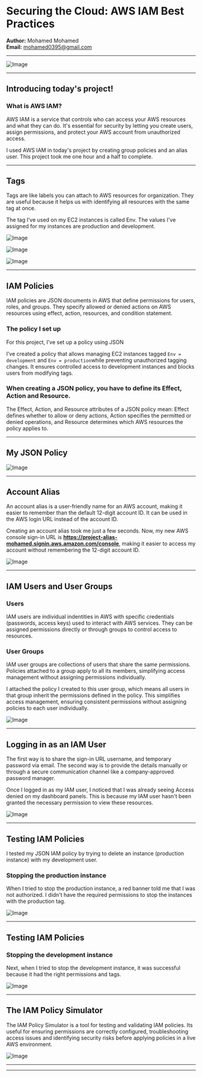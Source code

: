 # Securing the Cloud: AWS IAM Best Practices

**Author:** Mohamed Mohamed  
**Email:** mohamed0395@gmail.com

---

![Image](https://i.imgur.com/OaHxJev.png)

---

## Introducing today's project!

### What is AWS IAM?

AWS IAM is a service that controls who can access your AWS resources and what they can do. It's essential for security by letting you create users, assign permissions, and protect your AWS account from unauthorized access.

I used AWS IAM in today's project by creating group policies and an alias user.
This project took me one hour and a half to complete.

---

## Tags

Tags are like labels you can attach to AWS resources for organization. They are useful because it helps us with identifying all resources with the same tag at once.

The tag I’ve used on my EC2 instances is called Env. The values I've assigned for my instances are production and development.

![Image](https://i.imgur.com/V52YZp1.png)

![Image](https://i.imgur.com/p3dAkYw.png)

![Image](https://i.imgur.com/3M2TKtS.png)

---

## IAM Policies

IAM policies are JSON documents in AWS that define permissions for users, roles, and groups. They specify allowed or denied actions on AWS resources using effect, action, resources, and condition statement.

### The policy I set up

For this project, I’ve set up a policy using JSON

I’ve created a policy that allows managing EC2 instances tagged `Env = development` and `Env = production`while preventing unauthorized tagging changes. It ensures controlled access to development instances and blocks users from modifying tags.

### When creating a JSON policy, you have to define its Effect, Action and Resource.

The Effect, Action, and Resource attributes of a JSON policy mean: Effect defines whether to allow or deny actions, Action specifies the permitted or denied operations, and Resource determines which AWS resources the policy applies to.

---

## My JSON Policy

![Image](https://i.imgur.com/iAw4KVc.png)

---

## Account Alias

An account alias is a user-friendly name for an AWS account, making it easier to remember than the default 12-digit account ID. It can be used in the AWS login URL instead of the account ID.

Creating an account alias took me just a few seconds. Now, my new AWS console sign-in URL is **https://project-alias-mohamed.signin.aws.amazon.com/console**, making it easier to access my account without remembering the 12-digit account ID.

![Image](https://i.imgur.com/ba8tDhM.png)

---

## IAM Users and User Groups

### Users

IAM users are individual indentities in AWS with specific credentials (passwords, access keys) used to interact with AWS services. They can be assigned permissions directly or through groups to control access to resources.

### User Groups

IAM user groups are collections of users that share the same permissions. Policies attached to a group apply to all its members, simplifying access management without assigning permissions individually.

I attached the policy I created to this user group, which means all users in that group inherit the permissions defined in the policy. This simplifies access management, ensuring consistent permissions without assigning policies to each user individually.

![Image](https://i.imgur.com/cdTsDBi.png)

---

## Logging in as an IAM User

The first way is to share the sign-in URL username, and temporary password via email. The second way is to provide the details manually or through a secure communication channel like a company-approved password manager.

Once I logged in as my IAM user, I noticed that I was already seeing Access denied on my dashboard panels. This is because my IAM user hasn't been granted the necessary permission to view these resources.

![Image](https://i.imgur.com/jO1QRPw.png)

---

## Testing IAM Policies

I tested my JSON IAM policy by trying to delete an instance (production instance) with my development user.

### Stopping the production instance

When I tried to stop the production instance, a red banner told me that I was not authorized. I didn't have the required permissions to stop the instances with the production tag.

![Image](https://i.imgur.com/dg08yBQ.png)

---

## Testing IAM Policies

### Stopping the development instance

Next, when I tried to stop the development instance, it was successful because it had the right permissions and tags.

![Image](https://i.imgur.com/qYlcbAb.png)

---

## The IAM Policy Simulator

The IAM Policy Simulator is a tool for testing and validating IAM policies. Its useful for ensuring permissions are correctly configured, troubleshooting access issues and identifying security risks before applying policies in a live AWS environment. 

![Image](https://i.imgur.com/OaHxJev.png)

---

---
